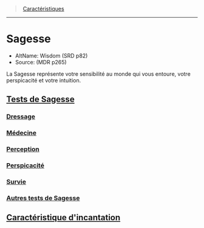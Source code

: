 ﻿---
!Items
Id: abilities_wisdom_hd.md#sagesse
RootId: abilities_wisdom_hd.md
ParentLink: abilities_hd.md
Name: Sagesse
ParentName: Caractéristiques
NameLevel: 1
AltName: Wisdom (SRD p82)
Source: (MDR p265)
Attributes:
  ParentNameLink: '[Caractéristiques](hd_abilities.md)'
  Markdown: >+
    >  <!--ParentNameLink-->[Caractéristiques](hd_abilities.md)<!--/ParentNameLink-->


    ---



    # <!--Name-->Sagesse<!--/Name-->


    - AltName: <!--AltName-->Wisdom (SRD p82)<!--/AltName-->

    - Source: <!--Source-->(MDR p265)<!--/Source-->


    La Sagesse représente votre sensibilité au monde qui vous entoure, votre perspicacité et votre intuition.

  Name: Sagesse
  AltName: Wisdom (SRD p82)
  Source: (MDR p265)
AttributesDictionary: >+
  ParentNameLink: '[Caractéristiques](hd_abilities.md)'

  Markdown: >+

    >  <!--ParentNameLink-->[Caractéristiques](hd_abilities.md)<!--/ParentNameLink-->





    ---







    # <!--Name-->Sagesse<!--/Name-->





    - AltName: <!--AltName-->Wisdom (SRD p82)<!--/AltName-->



    - Source: <!--Source-->(MDR p265)<!--/Source-->





    La Sagesse représente votre sensibilité au monde qui vous entoure, votre perspicacité et votre intuition.



  Name: Sagesse

  AltName: Wisdom (SRD p82)

  Source: (MDR p265)

---
>  [Caractéristiques](hd_abilities.md)

---


# Sagesse

- AltName: Wisdom (SRD p82)
- Source: (MDR p265)

La Sagesse représente votre sensibilité au monde qui vous entoure, votre perspicacité et votre intuition.



## [Tests de Sagesse](hd_abilities_wisdom_tests_de_sagesse.md)



### [Dressage](hd_abilities_wisdom_dressage.md)



### [Médecine](hd_abilities_wisdom_medecine.md)



### [Perception](hd_abilities_wisdom_perception.md)



### [Perspicacité](hd_abilities_wisdom_perspicacite.md)



### [Survie](hd_abilities_wisdom_survie.md)



### [Autres tests de Sagesse](hd_abilities_wisdom_autres_tests_de_sagesse.md)



## [Caractéristique d'incantation](hd_abilities_wisdom_caracteristique_dincantation.md)

